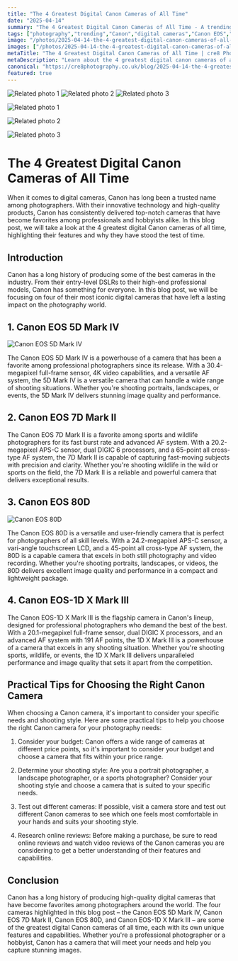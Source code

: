 ```yaml
---
title: "The 4 Greatest Digital Canon Cameras of All Time"
date: "2025-04-14"
summary: "The 4 Greatest Digital Canon Cameras of All Time - A trending topic in photography."
tags: ["photography","trending","Canon","digital cameras","Canon EOS","professional photographers","camera","Canon cameras","image quality","shooting situations","AF system"]
image: "/photos/2025-04-14-the-4-greatest-digital-canon-cameras-of-all-time-1.jpg"
images: ["/photos/2025-04-14-the-4-greatest-digital-canon-cameras-of-all-time-1.jpg","/photos/2025-04-14-the-4-greatest-digital-canon-cameras-of-all-time-2.jpg","/photos/2025-04-14-the-4-greatest-digital-canon-cameras-of-all-time-3.jpg"]
metaTitle: "The 4 Greatest Digital Canon Cameras of All Time | cre8 Photography"
metaDescription: "Learn about the 4 greatest digital canon cameras of all time in photography with practical tips and insights."
canonical: "https://cre8photography.co.uk/blog/2025-04-14-the-4-greatest-digital-canon-cameras-of-all-time"
featured: true
---
```


<!-- Gallery as HTML -->

<div class="grid grid-cols-1 sm:grid-cols-2 md:grid-cols-3 gap-4">
  <img src="/photos/2025-04-14-the-4-greatest-digital-canon-cameras-of-all-time-1.jpg" alt="Related photo 1" class="w-full rounded-lg" />
<img src="/photos/2025-04-14-the-4-greatest-digital-canon-cameras-of-all-time-2.jpg" alt="Related photo 2" class="w-full rounded-lg" />
<img src="/photos/2025-04-14-the-4-greatest-digital-canon-cameras-of-all-time-3.jpg" alt="Related photo 3" class="w-full rounded-lg" />
</div>


<!-- Gallery as Markdown -->
![Related photo 1](/photos/2025-04-14-the-4-greatest-digital-canon-cameras-of-all-time-1.jpg)


![Related photo 2](/photos/2025-04-14-the-4-greatest-digital-canon-cameras-of-all-time-2.jpg)


![Related photo 3](/photos/2025-04-14-the-4-greatest-digital-canon-cameras-of-all-time-3.jpg)



# The 4 Greatest Digital Canon Cameras of All Time

When it comes to digital cameras, Canon has long been a trusted name among photographers. With their innovative technology and high-quality products, Canon has consistently delivered top-notch cameras that have become favorites among professionals and hobbyists alike. In this blog post, we will take a look at the 4 greatest digital Canon cameras of all time, highlighting their features and why they have stood the test of time.

## Introduction

Canon has a long history of producing some of the best cameras in the industry. From their entry-level DSLRs to their high-end professional models, Canon has something for everyone. In this blog post, we will be focusing on four of their most iconic digital cameras that have left a lasting impact on the photography world.

## 1. Canon EOS 5D Mark IV

![Canon EOS 5D Mark IV](https://cdn.pixabay.com/photo/2017/04/24/18/10/camera-2251051_960_720.jpg)

The Canon EOS 5D Mark IV is a powerhouse of a camera that has been a favorite among professional photographers since its release. With a 30.4-megapixel full-frame sensor, 4K video capabilities, and a versatile AF system, the 5D Mark IV is a versatile camera that can handle a wide range of shooting situations. Whether you're shooting portraits, landscapes, or events, the 5D Mark IV delivers stunning image quality and performance.

## 2. Canon EOS 7D Mark II

The Canon EOS 7D Mark II is a favorite among sports and wildlife photographers for its fast burst rate and advanced AF system. With a 20.2-megapixel APS-C sensor, dual DIGIC 6 processors, and a 65-point all cross-type AF system, the 7D Mark II is capable of capturing fast-moving subjects with precision and clarity. Whether you're shooting wildlife in the wild or sports on the field, the 7D Mark II is a reliable and powerful camera that delivers exceptional results.

## 3. Canon EOS 80D

![Canon EOS 80D](https://cdn.pixabay.com/photo/2015/11/16/14/43/camera-1046757_960_720.jpg)

The Canon EOS 80D is a versatile and user-friendly camera that is perfect for photographers of all skill levels. With a 24.2-megapixel APS-C sensor, a vari-angle touchscreen LCD, and a 45-point all cross-type AF system, the 80D is a capable camera that excels in both still photography and video recording. Whether you're shooting portraits, landscapes, or videos, the 80D delivers excellent image quality and performance in a compact and lightweight package.

## 4. Canon EOS-1D X Mark III

The Canon EOS-1D X Mark III is the flagship camera in Canon's lineup, designed for professional photographers who demand the best of the best. With a 20.1-megapixel full-frame sensor, dual DIGIC X processors, and an advanced AF system with 191 AF points, the 1D X Mark III is a powerhouse of a camera that excels in any shooting situation. Whether you're shooting sports, wildlife, or events, the 1D X Mark III delivers unparalleled performance and image quality that sets it apart from the competition.

## Practical Tips for Choosing the Right Canon Camera

When choosing a Canon camera, it's important to consider your specific needs and shooting style. Here are some practical tips to help you choose the right Canon camera for your photography needs:

1. Consider your budget: Canon offers a wide range of cameras at different price points, so it's important to consider your budget and choose a camera that fits within your price range.

2. Determine your shooting style: Are you a portrait photographer, a landscape photographer, or a sports photographer? Consider your shooting style and choose a camera that is suited to your specific needs.

3. Test out different cameras: If possible, visit a camera store and test out different Canon cameras to see which one feels most comfortable in your hands and suits your shooting style.

4. Research online reviews: Before making a purchase, be sure to read online reviews and watch video reviews of the Canon cameras you are considering to get a better understanding of their features and capabilities.

## Conclusion

Canon has a long history of producing high-quality digital cameras that have become favorites among photographers around the world. The four cameras highlighted in this blog post – the Canon EOS 5D Mark IV, Canon EOS 7D Mark II, Canon EOS 80D, and Canon EOS-1D X Mark III – are some of the greatest digital Canon cameras of all time, each with its own unique features and capabilities. Whether you're a professional photographer or a hobbyist, Canon has a camera that will meet your needs and help you capture stunning images.

